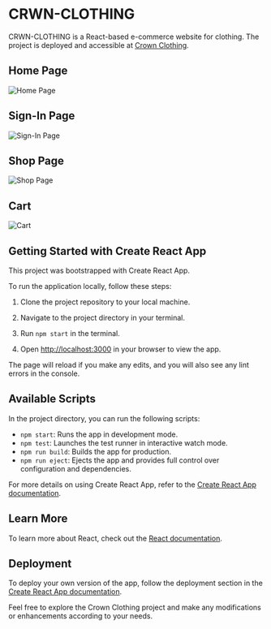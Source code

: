 # CRWN-CLOTHING

CRWN-CLOTHING is a React-based e-commerce website for clothing. The project is deployed and accessible at [Crown Clothing](https://startling-cobbler-76c696.netlify.app/).

## Home Page

![Home Page](https://github.com/rayin19/crwn-clothing/assets/41195382/88c8dced-9f21-40d7-a43b-dffc91bb2c88)

## Sign-In Page

![Sign-In Page](https://github.com/rayin19/crwn-clothing/assets/41195382/02d12ca6-8791-494b-9995-26de8eca97ff)

## Shop Page

![Shop Page](https://github.com/rayin19/crwn-clothing/assets/41195382/cd5467e7-01a3-4ef6-9242-7dc6265e4874)

## Cart

![Cart](https://github.com/rayin19/crwn-clothing/assets/41195382/513d47b7-87ed-4e6c-abfd-10fad8c325b5)

## Getting Started with Create React App
This project was bootstrapped with Create React App. 

To run the application locally, follow these steps:

1. Clone the project repository to your local machine.

2. Navigate to the project directory in your terminal.

3. Run `npm start` in the terminal.

4. Open [http://localhost:3000](http://localhost:3000) in your browser to view the app.

The page will reload if you make any edits, and you will also see any lint errors in the console.

## Available Scripts
In the project directory, you can run the following scripts:

- `npm start`: Runs the app in development mode.
- `npm test`: Launches the test runner in interactive watch mode.
- `npm run build`: Builds the app for production.
- `npm run eject`: Ejects the app and provides full control over configuration and dependencies.

For more details on using Create React App, refer to the [Create React App documentation](https://create-react-app.dev/docs/getting-started/).

## Learn More
To learn more about React, check out the [React documentation](https://reactjs.org/).

## Deployment
To deploy your own version of the app, follow the deployment section in the [Create React App documentation](https://create-react-app.dev/docs/deployment/).

Feel free to explore the Crown Clothing project and make any modifications or enhancements according to your needs.
